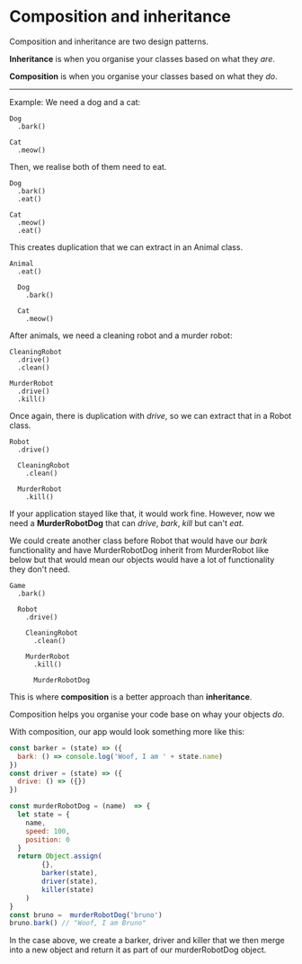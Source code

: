 # Composition and inheritance

Composition and inheritance are two design patterns.

**Inheritance** is when you organise your classes based on what they *are*.

**Composition** is when you organise your classes based on what they *do*.

---

Example: We need a dog and a cat:

```
Dog
  .bark()

Cat
  .meow()
```

Then, we realise both of them need to eat.

```
Dog
  .bark()
  .eat()

Cat
  .meow()
  .eat()
```

This creates duplication that we can extract in an Animal class.

```
Animal
  .eat()

  Dog
    .bark()

  Cat
    .meow()
```

After animals, we need a cleaning robot and a murder robot:

```
CleaningRobot
  .drive()
  .clean()

MurderRobot
  .drive()
  .kill()
```

Once again, there is duplication with *drive*, so we can extract that in a Robot class.

```
Robot
  .drive()

  CleaningRobot
    .clean()

  MurderRobot
    .kill()
```

If your application stayed like that, it would work fine. However, now we need a **MurderRobotDog** that can *drive*, *bark*, *kill* but can't *eat*.

We could create another class before Robot that would have our *bark* functionality and have MurderRobotDog inherit from MurderRobot like below but that would mean our objects would have a lot of functionality they don't need.

```
Game
  .bark()

  Robot
    .drive()

    CleaningRobot
      .clean()

    MurderRobot
      .kill()

      MurderRobotDog
```

This is where **composition** is a better approach than **inheritance**.

Composition helps you organise your code base on whay your objects *do*.

With composition, our app would look something more like this:

```javascript
const barker = (state) => ({
  bark: () => console.log('Woof, I am ' + state.name)
})
const driver = (state) => ({
  drive: () => ({})
})
```

```javascript
const murderRobotDog = (name)  => {
  let state = {
    name,
    speed: 100,
    position: 0
  }
  return Object.assign(
        {},
        barker(state),
        driver(state),
        killer(state)
    )
}
const bruno =  murderRobotDog('bruno')
bruno.bark() // "Woof, I am Bruno"
```

In the case above, we create a barker, driver and killer that we then merge into a new object and return it as part of our murderRobotDog object.

